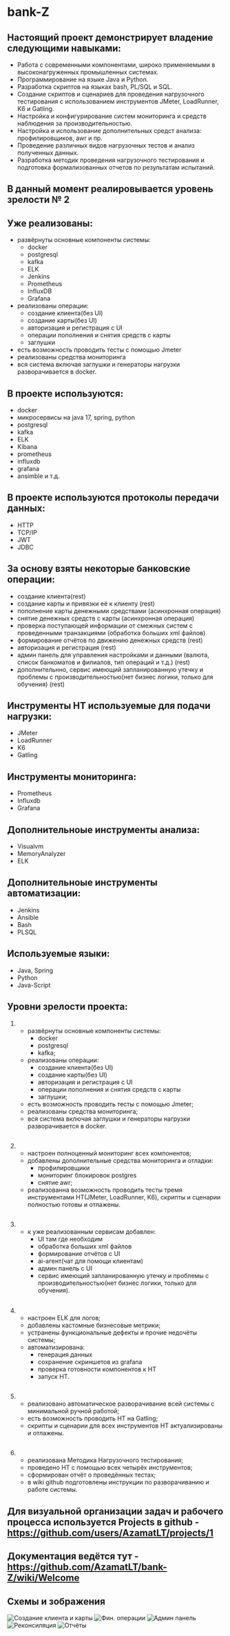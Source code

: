 # **bank-Z**

## Настоящий проект демонстрирует владение следующими навыками:
- Работа с современными компонентами, широко применяемыми в высоконагруженных промышленных системах.
- Программирование на языке Java и Python.
- Разработка скриптов на языках bash, PL/SQL и SQL.
- Создание скриптов и сценариев для проведения нагрузочного тестирования с использованием инструментов JMeter, LoadRunner, K6 и Gatling.
- Настройка и конфигурирование систем мониторинга и средств наблюдения за производительностью.
- Настройка и использование дополнительных средст анализа: профилировщиков, awr и пр.
- Проведение различных видов нагрузочных тестов и анализ полученных данных.
- Разработка методик проведения нагрузочного тестирования и подготовка формализованных отчетов по результатам испытаний.

## В данный момент реалиpовывается уровень зрелости № 2

## Уже реализованы:
  - развёрнуты основные компоненты системы: 
	 - docker 
	 - postgresql
	 - kafka
	 - ELK
	 - Jenkins
	 - Prometheus
	 - InfluxDB
	 - Grafana
  - реализованы операции:
	 - создание клиента(без UI)
	 - создание карты(без UI)
	 - авторизация и регистрация с UI
	 - операции пополнения и снятия средств с карты
	 - заглушки
  - есть возможность проводить тесты с помощью Jmeter
  - реализованы средства мониторинга
  - вся система включая заглушки и генераторы нагрузки разворачивается в docker.

## В проекте используются:
- docker
- микросервисы на java 17, spring, python
- postgresql
- kafka
- ELK
- Kibana
- prometheus
- influxdb
- grafana
- ansimble и т.д.

## В проекте используются протоколы передачи данных:
- HTTP
- TCP/IP
- JWT
- JDBC

## За основу взяты некоторые банковские операции:
- создание клиента(rest)
- создание карты и привязки её к клиенту (rest)
- пополнение карты денежными средствами (асинхронная операция)
- снятие денежных средств с карты (асинхронная операция)
- проверка поступающей информации от смежных систем с проведенными транзакциями (обработка больших xml файлов)
- формирование отчётов по движению денежных средств (rest)
- авторизация и регистрация (rest)
- админ панель для управления настройками и данными (валюта, список банкоматов и филиалов, тип операций и т.д.) (rest)
- дополнительнно, сервис имеющий запланированную утечку и проблемы с производительностью(нет бизнес логики, только для обучения) (rest)

## Инструменты НТ используемые для подачи нагрузки:
- JMeter
- LoadRunner
- K6
- Gatling

## Инструменты мониторинга:
- Prometheus
- Influxdb
- Grafana

## Дополнительноые инструменты анализа:
- Visualvm
- MemoryAnalyzer
- ELK

## Дополнительноые инструменты автоматизации:
- Jenkins
- Ansible
- Bash
- PLSQL

## Используемые языки:
- Java, Spring
- Python
- Java-Script

## Уровни зрелости проекта:
1) - развёрнуты основные компоненты системы: 
	 - docker 
	 - postgresql
	 - kafka;
   - реализованы операции:
	 - создание клиента(без UI)
	 - создание карты(без UI)
	 - авторизация и регистрация с UI
	 - операции пополнения и снятия средств с карты
	 - заглушки;
   - есть возможность проводить тесты с помощью Jmeter;
   - реализованы средства мониторинга;
   - вся система включая заглушки и генераторы нагрузки разворачивается в docker.
   ## 
2) - настроен полноценный мониторинг всех компонентов;
   - добавлены дополнительные средства мониторинга и отладки:
     - профилировщики
	 - мониторинг блокировок postgres
	 - снятие awr;
   - реализованна возможность проводить тесты тремя инструментами НТ(JMeter, LoadRunner, K6), скрипты и сценарии полностью готовы и отлажены.
   ## 
3) - к уже реализованным сервисам добавлен:
     - UI там где необходим
     - обработка больших xml файлов
	 - формирование отчётов с UI
	 - ai-агент(чат для помощи клиентам)
	 - админ панель с UI
	 - сервис имеющий запланированную утечку и проблемы с производительностью(нет бизнес логики, только для обучения).
	 ## 
4) - настроен ELK для логов;
   - добавлены кастомные бизнесовые метрики;
   - устранены функциональные дефекты и прочие недочёты системы;
   - автоматизирована: 
     - генерация данных
	 - сохранение скриншетов из grafana
	 - проверка готовности компонентов к НТ
	 - запуск НТ.
	 ## 
5) - реализовано автоматическое разворачивание всей системы с минимальной ручной работой;
   - есть возможность проводить НТ на Gatling;
   - скрипты и сценарии для всех инструментов НТ актуализированы и отлажены.
   ## 
6) - реализована Методика Нагрузочного тестирования;
   - проведено НТ с помощью всех четырёх инструментов;
   - сформирован отчёт о проведённых тестах;
   - в wiki github подготовлены инструкции по разворачиванию и работе системы.

## 

## Для визуальной организации задач и рабочего процесса используется Projects в github - https://github.com/users/AzamatLT/projects/1

## Документация ведётся тут - https://github.com/AzamatLT/bank-Z/wiki/Welcome



## Схемы и зображения
![Создание клиента и карты](./images/CreateClientsCarts.png)
![Фин. операции](./images/Fin_Operations.png)
![Админ панель](./images/AdminPanel.png)
![Реконсиляция](./images/Reconsilation.png)
![Отчёты](./images/Reports.png)

